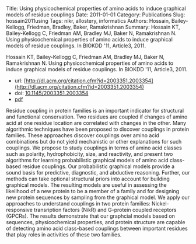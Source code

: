 Title: Using physicochemical properties of amino acids to induce graphical models of residue couplings
Date: 2011-01-01
Category: Publications
Slug: hossain2011using
Tags: nikr, allostery, informatics
Authors: Hossain, Bailey-Kellogg, Friedman, Bradley, Baker, Ramakrishnan
Summary: Hossain KT, Bailey-Kellogg C, Friedman AM, Bradley MJ, Baker N, Ramakrishnan N. Using physicochemical properties of amino acids to induce graphical models of residue couplings. In BIOKDD '11, Article3, 2011.

Hossain KT, Bailey-Kellogg C, Friedman AM, Bradley MJ, Baker N, Ramakrishnan N. Using physicochemical properties of amino acids to induce graphical models of residue couplings. In BIOKDD '11, Article3, 2011.

* url: [http://dl.acm.org/citation.cfm?id=2003351.2003354](http://dl.acm.org/citation.cfm?id=2003351.2003354)
* doi: [10.1145/2003351.2003354](10.1145/2003351.2003354)
* [pdf](http://sobolevnrm.github.io/papers/hossain2011using.pdf)

Residue coupling in protein families is an important indicator for structural and functional conservation. Two residues are coupled if changes of amino acid at one residue location are correlated with changes in the other. Many algorithmic techniques have been proposed to discover couplings in protein families. These approaches discover couplings over amino acid combinations but do not yield mechanistic or other explanations for such couplings. We propose to study couplings in terms of amino acid classes such as polarity, hydrophobicity, size, and reactivity, and present two algorithms for learning probabilistic graphical models of amino acid class-based residue couplings. Our probabilistic graphical models provide a sound basis for predictive, diagnostic, and abductive reasoning. Further, our methods can take optional structural priors into account for building graphical models. The resulting models are useful in assessing the likelihood of a new protein to be a member of a family and for designing new protein sequences by sampling from the graphical model. We apply our approaches to understand couplings in two protein families: Nickel-responsive transription factors (NikR) and G-protein coupled receptors (GPCRs). The results demonstrate that our graphcial models based on sequences, physicochemical properties, and protein structure are capable of detecting amino acid class-based couplings between important residues that play roles in activities of these two families.
